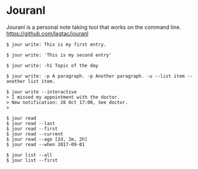 # Jouranl

Jouranl is a personal note taking tool that works on the command line. https://github.com/lagtac/jouranl

    $ jour write: This is my first entry.
  
    $ jour write: 'This is my second entry'
  
    $ jour write: -h1 Topic of the day
  
    $ jour write: -p A paragraph. -p Another paragraph. -u --list item --another list item.
  
    $ jour write --interactive
    > I missed my appointment with the doctor.
    > New notification: 28 Oct 17:00, See doctor.
    >

    $ jour read
    $ jour read --last 
    $ jour read --first
    $ jour read --current
    $ jour read --ago [2d, 2m, 2h]
    $ jour read --when 2017-09-01 

    $ jour list --all
    $ jour list --first